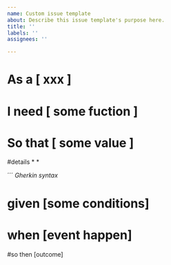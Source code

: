 ```yaml
---
name: Custom issue template
about: Describe this issue template's purpose here.
title: ''
labels: ''
assignees: ''

---
```


# As a [ xxx ] 
# I need [ some fuction ]
# So that [ some value ]

#details
*
*

´´´  _Gherkin syntax_
# given [some conditions]
# when [event happen]
#so then [outcome]
```
